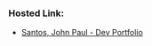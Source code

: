 

### Hosted Link:

* [Santos, John Paul - Dev Portfolio](https://github-paulg.github.io/santos-capstone-1/)